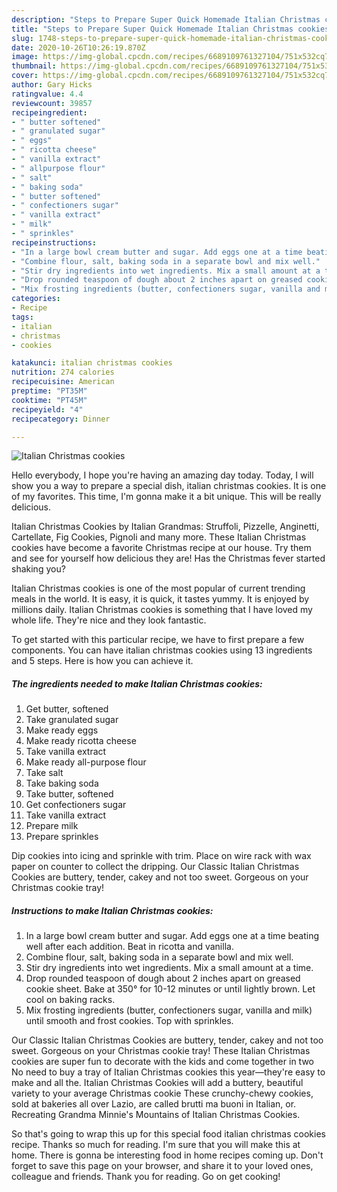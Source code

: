 ```yaml
---
description: "Steps to Prepare Super Quick Homemade Italian Christmas cookies"
title: "Steps to Prepare Super Quick Homemade Italian Christmas cookies"
slug: 1748-steps-to-prepare-super-quick-homemade-italian-christmas-cookies
date: 2020-10-26T10:26:19.870Z
image: https://img-global.cpcdn.com/recipes/6689109761327104/751x532cq70/italian-christmas-cookies-recipe-main-photo.jpg
thumbnail: https://img-global.cpcdn.com/recipes/6689109761327104/751x532cq70/italian-christmas-cookies-recipe-main-photo.jpg
cover: https://img-global.cpcdn.com/recipes/6689109761327104/751x532cq70/italian-christmas-cookies-recipe-main-photo.jpg
author: Gary Hicks
ratingvalue: 4.4
reviewcount: 39857
recipeingredient:
- " butter softened"
- " granulated sugar"
- " eggs"
- " ricotta cheese"
- " vanilla extract"
- " allpurpose flour"
- " salt"
- " baking soda"
- " butter softened"
- " confectioners sugar"
- " vanilla extract"
- " milk"
- " sprinkles"
recipeinstructions:
- "In a large bowl cream butter and sugar. Add eggs one at a time beating well after each addition. Beat in ricotta and vanilla."
- "Combine flour, salt, baking soda in a separate bowl and mix well."
- "Stir dry ingredients into wet ingredients. Mix a small amount at a time."
- "Drop rounded teaspoon of dough about 2 inches apart on greased cookie sheet. Bake at 350° for 10-12 minutes or until lightly brown. Let cool on baking racks."
- "Mix frosting ingredients (butter, confectioners sugar, vanilla and milk) until smooth and frost cookies. Top with sprinkles."
categories:
- Recipe
tags:
- italian
- christmas
- cookies

katakunci: italian christmas cookies 
nutrition: 274 calories
recipecuisine: American
preptime: "PT35M"
cooktime: "PT45M"
recipeyield: "4"
recipecategory: Dinner

---
```



![Italian Christmas cookies](https://img-global.cpcdn.com/recipes/6689109761327104/751x532cq70/italian-christmas-cookies-recipe-main-photo.jpg)

Hello everybody, I hope you're having an amazing day today. Today, I will show you a way to prepare a special dish, italian christmas cookies. It is one of my favorites. This time, I'm gonna make it a bit unique. This will be really delicious.

Italian Christmas Cookies by Italian Grandmas: Struffoli, Pizzelle, Anginetti, Cartellate, Fig Cookies, Pignoli and many more. These Italian Christmas cookies have become a favorite Christmas recipe at our house. Try them and see for yourself how delicious they are! Has the Christmas fever started shaking you?

Italian Christmas cookies is one of the most popular of current trending meals in the world. It is easy, it is quick, it tastes yummy. It is enjoyed by millions daily. Italian Christmas cookies is something that I have loved my whole life. They're nice and they look fantastic.


To get started with this particular recipe, we have to first prepare a few components. You can have italian christmas cookies using 13 ingredients and 5 steps. Here is how you can achieve it.

<!--inarticleads1-->

##### The ingredients needed to make Italian Christmas cookies:

1. Get  butter, softened
1. Take  granulated sugar
1. Make ready  eggs
1. Make ready  ricotta cheese
1. Take  vanilla extract
1. Make ready  all-purpose flour
1. Take  salt
1. Take  baking soda
1. Take  butter, softened
1. Get  confectioners sugar
1. Take  vanilla extract
1. Prepare  milk
1. Prepare  sprinkles


Dip cookies into icing and sprinkle with trim. Place on wire rack with wax paper on counter to collect the dripping. Our Classic Italian Christmas Cookies are buttery, tender, cakey and not too sweet. Gorgeous on your Christmas cookie tray! 

<!--inarticleads2-->

##### Instructions to make Italian Christmas cookies:

1. In a large bowl cream butter and sugar. Add eggs one at a time beating well after each addition. Beat in ricotta and vanilla.
1. Combine flour, salt, baking soda in a separate bowl and mix well.
1. Stir dry ingredients into wet ingredients. Mix a small amount at a time.
1. Drop rounded teaspoon of dough about 2 inches apart on greased cookie sheet. Bake at 350° for 10-12 minutes or until lightly brown. Let cool on baking racks.
1. Mix frosting ingredients (butter, confectioners sugar, vanilla and milk) until smooth and frost cookies. Top with sprinkles.


Our Classic Italian Christmas Cookies are buttery, tender, cakey and not too sweet. Gorgeous on your Christmas cookie tray! These Italian Christmas cookies are super fun to decorate with the kids and come together in two No need to buy a tray of Italian Christmas cookies this year—they&#39;re easy to make and all the. Italian Christmas Cookies will add a buttery, beautiful variety to your average Christmas cookie These crunchy-chewy cookies, sold at bakeries all over Lazio, are called brutti ma buoni in Italian, or. Recreating Grandma Minnie&#39;s Mountains of Italian Christmas Cookies. 

So that's going to wrap this up for this special food italian christmas cookies recipe. Thanks so much for reading. I'm sure that you will make this at home. There is gonna be interesting food in home recipes coming up. Don't forget to save this page on your browser, and share it to your loved ones, colleague and friends. Thank you for reading. Go on get cooking!
